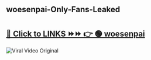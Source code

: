 
 ## woesenpai-Only-Fans-Leaked

# <h2><a href="https://clipsfans.com/woesenpai&ref=git">🔗 Click to LINKS ⏩⏩ 👉 🟢 woesenpai </a></h2>

<a href="https://clipsfans.com/woesenpai&ref=git" rel="nofollow" data-target="animated-image.originalLink"><img src="https://i.ibb.co.com/xMMVF88/686577567.gif" alt="Viral Video Original" style="max-width: 100%; display: inline-block;" data-target="animated-image.originalImage"></a>
